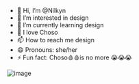 - 👋 Hi, I’m @Nilkyn
- 👀 I’m interested in design
- 🌱 I’m currently learning design
- 💞️ I love Choso
- 📫 How to reach me design
- 😄 Pronouns: she/her
- ⚡ Fun fact: Choso🩸🩸is no more 😭😭😭

<!---
Nilkyn/Nilkyn is a ✨ special ✨ repository because its `README.md` (this file) appears on your GitHub profile.
You can click the Preview link to take a look at your changes.
--->
![image](https://github.com/Nilkyn/Nilkyn/assets/173170150/d10834b9-aa44-4b7b-b505-4756d6c96fc4)
